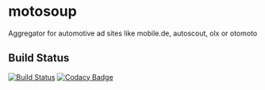 # motosoup
Aggregator for automotive ad sites like mobile.de, autoscout, olx or otomoto

## Build Status
[![Build Status](https://travis-ci.org/baadamczyk/motosoup.svg?branch=master)](https://travis-ci.org/baadamczyk/motosoup)
[![Codacy Badge](https://api.codacy.com/project/badge/Grade/c9c7c3b6e6154c2db8fd0ad543525aa9)](https://www.codacy.com/manual/baadamczyk/motosoup?utm_source=github.com&amp;utm_medium=referral&amp;utm_content=baadamczyk/motosoup&amp;utm_campaign=Badge_Grade)